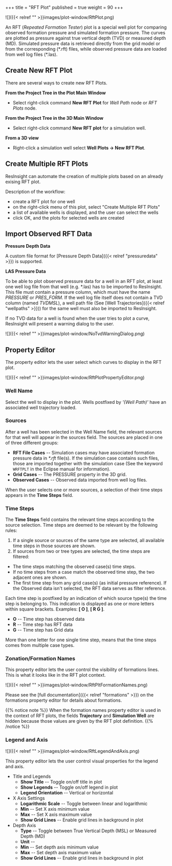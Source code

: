 +++
title = "RFT Plot"
published = true
weight = 90
+++

![]({{< relref "" >}}images/plot-window/RftPlot.png)

An RFT (_Repeated Formation Tester_) plot is a special well plot for comparing observed formation pressure and simulated formation pressure. The curves are plotted as pressure against true vertical depth (TVD) or measured depth (MD). Simulated pressure data is retrieved directly from the grid model or from the corresponding (\*.rft) files, while observed pressure data are loaded from well log files (\*.las).


## Create New RFT Plot
There are several ways to create new RFT Plots.

**From the Project Tree in the Plot Main Window**

- Select right-click command **New RFT Plot** for _Well Path_ node or _RFT Plots_ node.

**From the Project Tree in the 3D Main Window**

- Select right-click command **New RFT plot** for a simulation well.

**From a 3D view**

- Right-click a simulation well select **Well Plots -> New RFT Plot**.

## Create Multiple RFT Plots
ResInsight can automate the creation of multiple plots based on an already exising RFT plot.

Description of the workflow:
- create a RFT plot for one well
- on the right-click menu of this plot, select "Create Multiple RFT Plots"
- a list of available wells is displayed, and the user can select the wells
- click OK, and the plots for selected wells are created

## Import Observed RFT Data

**Pressure Depth Data**

A custom file format for [Pressure Depth Data]({{< relref "pressuredata" >}}) is supported.


**LAS Pressure Data**

To be able to plot observed pressure data for a well in an RFT plot, at least one well log file from that well (e.g. \*.las) has to be imported to ResInsight. This file must contain a pressure column, which must have the name _PRESSURE_ or _PRES_FORM_. If the well log file itself does not contain a TVD column (named _TVDMSL_), a well path file (See [Well Trajectories]({{< relref "wellpaths" >}})) for the same well must also be imported to ResInsight.

If no TVD data for a well is found when the user tries to plot a curve, ResInsight will present a warning dialog to the user.

![]({{< relref "" >}}images/plot-window/NoTvdWarningDialog.png)

## Property Editor
The property editor lets the user select which curves to display in the RFT plot.

![]({{< relref "" >}}images/plot-window/RftPlotPropertyEditor.png)

### Well Name
Select the well to display in the plot. Wells postfixed by _'(Well Path)'_ have an associated well trajectory loaded.

### Sources
After a well has been selected in the Well Name field, the relevant sources for that well will appear in the sources field. The sources are placed in one of three different groups:

- **RFT File Cases** -- Simulation cases may have associated formation pressure data in _\*.rft_ file(s). If the simulation case contains such files, those are imported together with the simulation case (See the keyword `WRFTPLT` in the Eclipse manual for information).
- **Grid Cases** -- The PRESSURE property in the 3D grid.
- **Observed Cases** -- Observed data imported from well log files.

When the user selects one or more sources, a selection of their time steps appears in the **Time Steps** field.

### Time Steps
The **Time Steps** field contains the relevant time steps according to the source selection. Time steps are deemed to be relevant by the following rules:

1. If a single source or sources of the same type are selected, all available time steps in those sources are shown.
2. If sources from two or tree types are selected, the time steps are filtered: 
  - The time steps matching the observed case(s) time steps.
  - If no time steps from a case match the observed time step, the two adjacent ones are shown.
  - The first time step from any grid case(s) (as initial pressure reference).
If the Observed data isn't selected, the RFT data serves as filter reference. 

Each time step is postfixed by an indication of which source type(s) the time step is belonging to. This indication is displayed as one or more letters within square brackets. Examples: **[ O ]**, **[ R G ]**.

- **O** -- Time step has observed data
- **R** -- Time step has RFT data
- **G** -- Time step has Grid data

More than one letter for one single time step, means that the time steps comes from multiple case types.

### Zonation/Formation Names
This property editor lets the user control the visibility of formations lines. This is what it looks like in the RFT plot context.

![]({{< relref "" >}}images/plot-window/RftPltFormationNames.png)

Please see the [full documentation]({{< relref "formations" >}}) on the formations property editor for details about formations.

{{% notice note %}}
  When the formation names property editor is used in the context of RFT plots, the fields <b>Trajectory</b> and <b>Simulation Well</b> are hidden because those values are given by the RFT plot definition.
{{% /notice %}}

### Legend and Axis
![]({{< relref "" >}}images/plot-window/RftLegendAndAxis.png)

This property editor lets the user control visual properties for the legend and axis.

- Title and Legends
  - **Show Title** -- Toggle on/off title in plot
  - **Show Legends** -- Toggle on/off legend in plot
  - **Legend Orientation** -- Vertical or horizontal
- X Axis Settings
  - **Logarithmic Scale** -- Toggle between linear and logarithmic
  - **Min** -- Set X axis minimum value
  - **Max** -- Set X axis maximum value
  - **Show Grid Lines** -- Enable grid lines in background in plot
- Depth Axis
  - **Type** -- Toggle between True Vertical Depth (MSL) or Measured Depth (MD)
  - **Unit** -- 
  - **Min** -- Set depth axis minimum value
  - **Max** -- Set depth axis maximum value
  - **Show Grid Lines** -- Enable grid lines in background in plot

